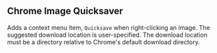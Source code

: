 ## Chrome Image Quicksaver

Adds a context menu item, `Quicksave` when right-clicking an image. The suggested download location is user-specified.
The download location must be a directory relative to Chrome's default download directory.
